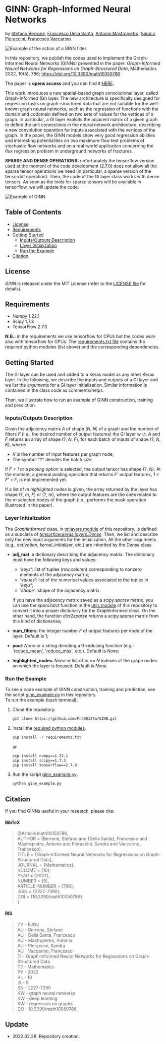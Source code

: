 # GINN: Graph-Informed Neural Networks

by [Stefano Berrone](https://www.researchgate.net/profile/Stefano-Berrone), [Francesco Della Santa](https://www.researchgate.net/profile/Francesco-Della-Santa), [Antonio Mastropietro](https://www.researchgate.net/profile/Antonio-Mastropietro), [Sandra Pieraccini](https://www.researchgate.net/profile/Sandra-Pieraccini), [Francesco Vaccarino](https://www.researchgate.net/profile/Francesco-Vaccarino).

![Example of the action of a GINN filter](https://www.mdpi.com/mathematics/mathematics-10-00786/article_deploy/html/images/mathematics-10-00786-g001-550.jpg)

In this repository, we publish the codes used to implement the Graph-Informed Neural Networks (GINNs) presented in the paper:
_Graph-Informed Neural Networks for Regressions on Graph-Structured Data_, Mathematics 2022, 10(5), 786; https://doi.org/10.3390/math10050786

The paper is **opens access** and you can find it [HERE](https://www.mdpi.com/2227-7390/10/5/786/htm).

This work introduces a new spatial-based graph convolutional layer, called Graph-Informed (GI) layer. The new architecture is specifically designed for regression tasks on graph-structured data that are not suitable for the well-known graph neural networks, such as the regression of functions with the domain and codomain defined on two sets of values for the vertices of a graph. In particular, a GI layer exploits the adjacent matrix of a given graph to define the unit connections in the neural network architecture, describing a new convolution operation for inputs associated with the vertices of the graph. 
In the paper, the GINN models show very good regression abilities and interesting potentialities on two maximum-flow test problems of stochastic flow networks and on a real-world application concerning the flux regression problem in underground networks of fractures.

**SPARSE AND DENSE OPERATIONS:** unfortunately the tensorflow version used at the moment of the code development (2.7.0) does not allow all the sparse tensor operations we need (in particular, a sparse version of the tensordot operation). Then, the code of the GI layer class works with dense tensors. As soon as the tools for sparse tensors will be available in tensorflow, we will update the code.

![Example of GINN](https://www.mdpi.com/mathematics/mathematics-10-00786/article_deploy/html/images/mathematics-10-00786-g005-550.jpg)

## Table of Contents
- [License](https://github.com/Fra0013To/GINN/edit/main/README.md#license)
- [Requirements](https://github.com/Fra0013To/GINN/edit/main/README.md#requirements)
- [Getting Started](https://github.com/Fra0013To/GINN/edit/main/README.md#getting-started)
  - [Inputs/Outputs Description](https://github.com/Fra0013To/GINN/edit/main/README.md#inputsoutputs-description)
  - [Layer Initialization](https://github.com/Fra0013To/GINN/edit/main/README.md#layer-initialization)
  - [Run the Example](https://github.com/Fra0013To/GINN/edit/main/README.md#run-the-example)
- [Citation](https://github.com/Fra0013To/GINN/edit/main/README.md#citation)

## License
_GINN_ is released under the MIT License (refer to the [LICENSE file](https://github.com/Fra0013To/GINN/blob/main/LICENSE) for details).

## Requirements
- Numpy 1.22.1
- Scipy 1.7.3
- TensorFlow 2.7.0

**N.B.:** in the requirements we use tensorflow for CPUs but the codes work also with tensorflow for GPUs. The [requirements.txt file](https://github.com/Fra0013To/GINN/blob/main/requirements.txt) contains the required python modules (list above) and the corresponding dependencies.

## Getting Started
The GI layer can be used and added to a Keras model as any other Keras layer. In the following, we describe the inputs and outputs of a GI layer and we list the arguments for a GI layer initialization. Similar information is contained in the class code as comments/helps.

Then, we illustrate how to run an example of GINN construction, training and prediction.

### Inputs/Outputs Description
Given the adjacency matrix _A_ of shape (_N_, _N_) of a graph and the number of filters _F_ (i.e., the desired number of output features) the GI layer w.r.t. _A_ and _F_ returns an array of shape (?, _N_, _F_), for each batch of inputs of shape (?, _N_, _K_), where:
- _K_ is the number of input features per graph node;
- The symbol "?" denotes the batch size.

If _F = 1_ or a _pooling option_ is selected, the output tensor has shape (?, _N_). At the moment, a general pooling operation that returns _F'_ output features, _1 < F' < F_, is not implemented yet.

If a list of _m_ _highlighted nodes_ is given, the array returned by the layer has shape (?, _m_, _F_) or (?, _m_), where the output features are the ones related to the _m_ selected nodes of the graph (i.e., performs the mask operation illustrated in the paper).

### Layer Initialization
The _GraphInformed_ class, in [nnlayers module](https://github.com/Fra0013To/GINN/blob/main/nnlayers.py) of this repository, is defined as a subclass of [_tensorflow.keras.layers.Dense_](https://www.tensorflow.org/api_docs/python/tf/keras/layers/Dense). Then, we list and describe only the new input arguments for the initialization. All the other arguments (e.g., _activation_, _kernel_initializer_, etc.) are inherited by the _Dense_ class.

- **adj_mat**: a dictionary describing the adjacency matrix. The dictionary must have the following keys and values:
  - _'keys'_: list of tuples (row,column) corresponding to nonzero elements of the adjacency matrix;
  - _'values'_: list of the numerical values associated to the tuples in _'keys'_;
  - _'shape'_: shape of the adjacency matrix.
  
  If you have the adjacency matrix saved as a _scipy.sparse_ matrix, you can use the _spars2dict_ function in the [utils module](https://github.com/Fra0013To/GINN/blob/main/utils.py) of this repository to convert it into a proper dictionary for the GraphInformed class. On the other hand, the function _dict2sparse_ returns a _scipy.sparse_ matrix from this kind of dictionaries;
- **num_filters**: the integer number _F_ of output features per node of the layer. Default is 1;
- **pool**: _None_ or a _string_ denoting a tf-reducing function (e.g.: ['reduce_mean'](https://www.tensorflow.org/api_docs/python/tf/math/reduce_mean), ['reduce_max'](https://www.tensorflow.org/api_docs/python/tf/math/reduce_max), etc.). Default is _None_;
- **highlighted_nodes**: _None_ or list of _m <= N_ indexes of the graph nodes on which the layer is focused. Default is _None_.

### Run the Example
To see a code example of GINN construction, training and prediction, see the script [ginn_example.py](https://github.com/Fra0013To/GINN/blob/main/ginn_example.py) in this repository.  
To run the example (bash terminal):
1. Clone the repository:
    ```bash 
    git clone https://github.com/Fra0013To/GINN.git
    ```
2. Install the [required python modules](https://github.com/Fra0013To/GINN/edit/main/README.md#requirements).
    ```bash
    pip install -r requirements.txt
    ```
    or 
    ```bash
    pip install numpy==1.22.1
    pip install scipy==1.7.3
    pip install tensorflow==2.7.0
    ```
3. Run the script [ginn_example.py](https://github.com/Fra0013To/GINN/blob/main/ginn_example.py):
    ```bash
    python ginn_example.py
    ```

## Citation
If you find GINNs useful in your research, please cite:
#### BibTeX
> @Article{math10050786,  
> AUTHOR = {Berrone, Stefano and {Della Santa}, Francesco and Mastropietro, Antonio and Pieraccini, Sandra and Vaccarino, Francesco},  
> TITLE = {Graph-Informed Neural Networks for Regressions on Graph-Structured Data},  
> JOURNAL = {Mathematics},  
> VOLUME = {10},  
> YEAR = {2022},  
> NUMBER = {5},  
> ARTICLE-NUMBER = {786},  
> ISSN = {2227-7390},  
> DOI = {10.3390/math10050786}   
> }
#### RIS
> TY  - EJOU  
> AU  - Berrone, Stefano  
> AU  - Della Santa, Francesco  
> AU  - Mastropietro, Antonio  
> AU  - Pieraccini, Sandra  
> AU  - Vaccarino, Francesco  
> TI  - Graph-Informed Neural Networks for Regressions on Graph-Structured Data  
> T2  - Mathematics  
> PY  - 2022  
> VL  - 10  
> IS  - 5  
> SN  - 2227-7390  
> KW  - graph neural networks  
> KW  - deep learning  
> KW  - regression on graphs  
> DO  - 10.3390/math10050786  

## Update
- 2022.02.28: Repository creation.
